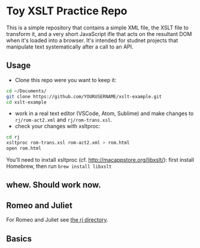 # Toy XSLT Practice Repo

This is a simple repository that contains a simple XML file, the XSLT file to transform it, and a very short JavaScript ifle that acts on the resultant DOM when it's loaded into a browser.  It's intended for studnet projects that manipulate text systematically after a call to an API.

## Usage

- Clone this repo were you want to keep it: 

```sh
cd ~/Documents/
git clone https://github.com/YOURUSERNAME/xslt-example.git
cd xslt-example
```

- work in a real text editor (VSCode, Atom, Sublime) and make changes to `rj/rom-act2.xml` and `rj/rom-trans.xsl`. 
- check your changes with xsltproc: 

``` sh
cd rj
xsltproc rom-trans.xsl rom-act2.xml > rom.html
open rom.html 
```

You'll need to inxtall xsltproc (cf. http://macappstore.org/libxslt/): first install Homebrew, then run `brew install libxslt`

whew.  Should work now. 
- 
## Romeo and Juliet

For Romeo and Juliet see [the rj directory](./rj/rom-act2.xml).

## Basics




